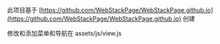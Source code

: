 此项目基于 [https://github.com/WebStackPage/WebStackPage.github.io](https://github.com/WebStackPage/WebStackPage.github.io) 创建

修改和添加菜单和导航在 assets/js/view.js

